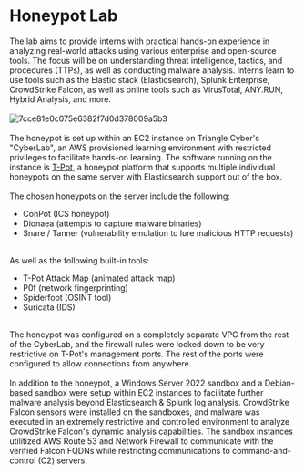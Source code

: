 # Honeypot Lab
The lab aims to provide interns with practical hands-on experience in analyzing real-world attacks using various enterprise and open-source tools. The focus will be on understanding threat intelligence, tactics, and procedures (TTPs), as well as conducting malware analysis. Interns learn to use tools such as the Elastic stack (Elasticsearch), Splunk Enterprise, CrowdStrike Falcon, as well as online tools such as VirusTotal, ANY.RUN, Hybrid Analysis, and more.
\
\
![7cce81e0c075e6382f7d0d378009a5b3](https://github.com/user-attachments/assets/169e5cac-272f-43c3-80f6-12cb8c2c12c6)
\
\
The honeypot is set up within an EC2 instance on Triangle Cyber's "CyberLab", an AWS provisioned learning environment with restricted privileges to facilitate hands-on learning. The software running on the instance is [T-Pot](https://github.com/telekom-security/tpotce), a honeypot platform that supports multiple individual honeypots on the same server with Elasticsearch support out of the box.
\
\
The chosen honeypots on the server include the following:
* ConPot (ICS honeypot)
* Dionaea (attempts to capture malware binaries)
* Snare / Tanner (vulnerability emulation to lure malicious HTTP requests)
  
\
As well as the following built-in tools:
* T-Pot Attack Map (animated attack map)
* P0f (network fingerprinting)
* Spiderfoot (OSINT tool)
* Suricata (IDS)

\
The honeypot was configured on a completely separate VPC from the rest of the CyberLab, and the firewall rules were locked down to be very restrictive on T-Pot's management ports. The rest of the ports were configured to allow connections from anywhere.
\
\
In addition to the honeypot, a Windows Server 2022 sandbox and a Debian-based sandbox were setup within EC2 instances to facilitate further malware analysis beyond Elasticsearch & Splunk log analysis. CrowdStrike Falcon sensors were installed on the sandboxes, and malware was executed in an extremely restrictive and controlled environment to analyze CrowdStrike Falcon's dynamic analysis capabilities. The sandbox instances utilitized AWS Route 53 and Network Firewall to communicate with the verified Falcon FQDNs while restricting communications to command-and-control (C2) servers.
